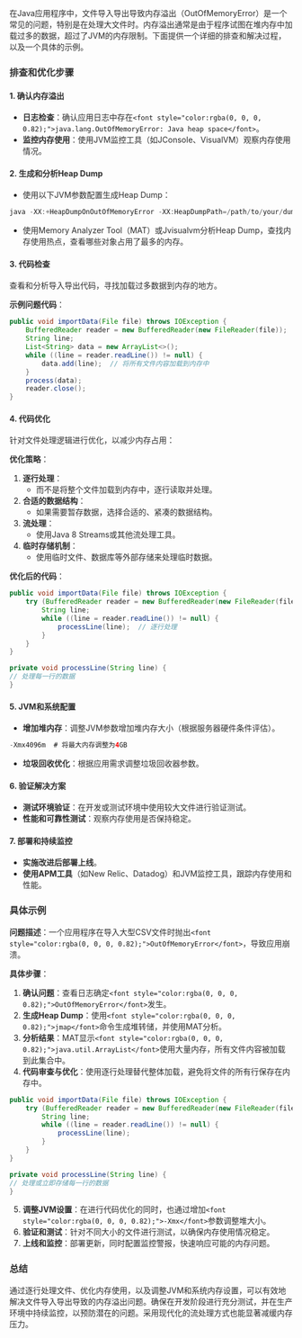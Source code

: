 <font style="color:rgba(0, 0, 0, 0.82);">在Java应用程序中，文件导入导出导致内存溢出（OutOfMemoryError）是一个常见的问题，特别是在处理大文件时。内存溢出通常是由于程序试图在堆内存中加载过多的数据，超过了JVM的内存限制。下面提供一个详细的排查和解决过程，以及一个具体的示例。</font>

### <font style="color:rgba(0, 0, 0, 0.82);">排查和优化步骤</font>
#### <font style="color:rgba(0, 0, 0, 0.82);">1. 确认内存溢出</font>
+ **<font style="color:rgba(0, 0, 0, 0.82);">日志检查</font>**<font style="color:rgba(0, 0, 0, 0.82);">：确认应用日志中存在</font>`<font style="color:rgba(0, 0, 0, 0.82);">java.lang.OutOfMemoryError: Java heap space</font>`<font style="color:rgba(0, 0, 0, 0.82);">。</font>
+ **<font style="color:rgba(0, 0, 0, 0.82);">监控内存使用</font>**<font style="color:rgba(0, 0, 0, 0.82);">：使用JVM监控工具（如JConsole、VisualVM）观察内存使用情况。</font>

#### <font style="color:rgba(0, 0, 0, 0.82);">2. 生成和分析Heap Dump</font>
+ <font style="color:rgba(0, 0, 0, 0.82);">使用以下JVM参数配置生成Heap Dump：</font>

```java
java -XX:+HeapDumpOnOutOfMemoryError -XX:HeapDumpPath=/path/to/your/dumpfile -jar your-application.jar  
```

+ <font style="color:rgba(0, 0, 0, 0.82);">使用Memory Analyzer Tool（MAT）或Jvisualvm分析Heap Dump，查找内存使用热点，查看哪些对象占用了最多的内存。</font>

#### <font style="color:rgba(0, 0, 0, 0.82);">3. 代码检查</font>
<font style="color:rgba(0, 0, 0, 0.82);">查看和分析导入导出代码，寻找加载过多数据到内存的地方。</font>

**<font style="color:rgba(0, 0, 0, 0.82);">示例问题代码</font>**<font style="color:rgba(0, 0, 0, 0.82);">：</font>

```java
public void importData(File file) throws IOException {  
    BufferedReader reader = new BufferedReader(new FileReader(file));  
    String line;  
    List<String> data = new ArrayList<>();  
    while ((line = reader.readLine()) != null) {  
        data.add(line);  // 将所有文件内容加载到内存中  
    }  
    process(data);  
    reader.close();  
}
```

#### <font style="color:rgba(0, 0, 0, 0.82);">4. 代码优化</font>
<font style="color:rgba(0, 0, 0, 0.82);">针对文件处理逻辑进行优化，以减少内存占用：</font>

**<font style="color:rgba(0, 0, 0, 0.82);">优化策略</font>**<font style="color:rgba(0, 0, 0, 0.82);">：</font>

1. **<font style="color:rgba(0, 0, 0, 0.82);">逐行处理</font>**<font style="color:rgba(0, 0, 0, 0.82);">：</font>
    - <font style="color:rgba(0, 0, 0, 0.82);">而不是将整个文件加载到内存中，逐行读取并处理。</font>
2. **<font style="color:rgba(0, 0, 0, 0.82);">合适的数据结构</font>**<font style="color:rgba(0, 0, 0, 0.82);">：</font>
    - <font style="color:rgba(0, 0, 0, 0.82);">如果需要暂存数据，选择合适的、紧凑的数据结构。</font>
3. **<font style="color:rgba(0, 0, 0, 0.82);">流处理</font>**<font style="color:rgba(0, 0, 0, 0.82);">：</font>
    - <font style="color:rgba(0, 0, 0, 0.82);">使用Java 8 Streams或其他流处理工具。</font>
4. **<font style="color:rgba(0, 0, 0, 0.82);">临时存储机制</font>**<font style="color:rgba(0, 0, 0, 0.82);">：</font>
    - <font style="color:rgba(0, 0, 0, 0.82);">使用临时文件、数据库等外部存储来处理临时数据。</font>

**<font style="color:rgba(0, 0, 0, 0.82);">优化后的代码</font>**<font style="color:rgba(0, 0, 0, 0.82);">：</font>

```java
public void importData(File file) throws IOException {  
    try (BufferedReader reader = new BufferedReader(new FileReader(file))) {  
        String line;  
        while ((line = reader.readLine()) != null) {  
            processLine(line);  // 逐行处理  
        }  
    }  
}  

private void processLine(String line) {  
// 处理每一行的数据  
}
```

#### <font style="color:rgba(0, 0, 0, 0.82);">5. JVM和系统配置</font>
+ **<font style="color:rgba(0, 0, 0, 0.82);">增加堆内存</font>**<font style="color:rgba(0, 0, 0, 0.82);">：调整JVM参数增加堆内存大小（根据服务器硬件条件评估）。</font>

```java
-Xmx4096m  # 将最大内存调整为4GB
```

+ **<font style="color:rgba(0, 0, 0, 0.82);">垃圾回收优化</font>**<font style="color:rgba(0, 0, 0, 0.82);">：根据应用需求调整垃圾回收器参数。</font>

#### <font style="color:rgba(0, 0, 0, 0.82);">6. 验证解决方案</font>
+ **<font style="color:rgba(0, 0, 0, 0.82);">测试环境验证</font>**<font style="color:rgba(0, 0, 0, 0.82);">：在开发或测试环境中使用较大文件进行验证测试。</font>
+ **<font style="color:rgba(0, 0, 0, 0.82);">性能和可靠性测试</font>**<font style="color:rgba(0, 0, 0, 0.82);">：观察内存使用是否保持稳定。</font>

#### <font style="color:rgba(0, 0, 0, 0.82);">7. 部署和持续监控</font>
+ **<font style="color:rgba(0, 0, 0, 0.82);">实施改进后部署上线</font>**<font style="color:rgba(0, 0, 0, 0.82);">。</font>
+ **<font style="color:rgba(0, 0, 0, 0.82);">使用APM工具</font>**<font style="color:rgba(0, 0, 0, 0.82);">（如New Relic、Datadog）和JVM监控工具，跟踪内存使用和性能。</font>

### <font style="color:rgba(0, 0, 0, 0.82);">具体示例</font>
**<font style="color:rgba(0, 0, 0, 0.82);">问题描述</font>**<font style="color:rgba(0, 0, 0, 0.82);">：一个应用程序在导入大型CSV文件时抛出</font>`<font style="color:rgba(0, 0, 0, 0.82);">OutOfMemoryError</font>`<font style="color:rgba(0, 0, 0, 0.82);">，导致应用崩溃。</font>

**<font style="color:rgba(0, 0, 0, 0.82);">具体步骤</font>**<font style="color:rgba(0, 0, 0, 0.82);">：</font>

1. **<font style="color:rgba(0, 0, 0, 0.82);">确认问题</font>**<font style="color:rgba(0, 0, 0, 0.82);">：查看日志确定</font>`<font style="color:rgba(0, 0, 0, 0.82);">OutOfMemoryError</font>`<font style="color:rgba(0, 0, 0, 0.82);">发生。</font>
2. **<font style="color:rgba(0, 0, 0, 0.82);">生成Heap Dump</font>**<font style="color:rgba(0, 0, 0, 0.82);">：使用</font>`<font style="color:rgba(0, 0, 0, 0.82);">jmap</font>`<font style="color:rgba(0, 0, 0, 0.82);">命令生成堆转储，并使用MAT分析。</font>
3. **<font style="color:rgba(0, 0, 0, 0.82);">分析结果</font>**<font style="color:rgba(0, 0, 0, 0.82);">：MAT显示</font>`<font style="color:rgba(0, 0, 0, 0.82);">java.util.ArrayList</font>`<font style="color:rgba(0, 0, 0, 0.82);">使用大量内存，所有文件内容被加载到此集合中。</font>
4. **<font style="color:rgba(0, 0, 0, 0.82);">代码审查与优化</font>**<font style="color:rgba(0, 0, 0, 0.82);">：使用逐行处理替代整体加载，避免将文件的所有行保存在内存中。</font>

```java
public void importData(File file) throws IOException {  
    try (BufferedReader reader = new BufferedReader(new FileReader(file))) {  
        String line;  
        while ((line = reader.readLine()) != null) {  
            processLine(line);  
        }  
    }  
}  

private void processLine(String line) {  
// 处理或立即存储每一行的数据  
}
```

5. **<font style="color:rgba(0, 0, 0, 0.82);">调整JVM设置</font>**<font style="color:rgba(0, 0, 0, 0.82);">：在进行代码优化的同时，也通过增加</font>`<font style="color:rgba(0, 0, 0, 0.82);">-Xmx</font>`<font style="color:rgba(0, 0, 0, 0.82);">参数调整堆大小。</font>
6. **<font style="color:rgba(0, 0, 0, 0.82);">验证和测试</font>**<font style="color:rgba(0, 0, 0, 0.82);">：针对不同大小的文件进行测试，以确保内存使用情况稳定。</font>
7. **<font style="color:rgba(0, 0, 0, 0.82);">上线和监控</font>**<font style="color:rgba(0, 0, 0, 0.82);">：部署更新，同时配置监控警报，快速响应可能的内存问题。</font>

### <font style="color:rgba(0, 0, 0, 0.82);">总结</font>
<font style="color:rgba(0, 0, 0, 0.82);">通过逐行处理文件、优化内存使用，以及调整JVM和系统内存设置，可以有效地解决文件导入导出导致的内存溢出问题。确保在开发阶段进行充分测试，并在生产环境中持续监控，以预防潜在的问题。采用现代化的流处理方式也能显著减缓内存压力。</font>

